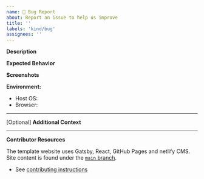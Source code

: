 ```yaml
---
name: 🐛 Bug Report
about: Report an issue to help us improve
title: ''
labels: 'kind/bug'
assignees: ''
---
```

**Description**
<!-- A brief description of the issue. -->

**Expected Behavior**
<!-- A brief description of what you expected to happen. -->

**Screenshots**
<!-- Add screenshots, if applicable, to help explain your problem. -->

**Environment:**
- Host OS: 
- Browser: 

---


[Optional] **Additional Context**
<!-- Add any other context about the problem here. -->

---
**Contributor Resources**

The template website uses Gatsby, React, GitHub Pages and netlify CMS. Site content is found under the [`main` branch](https://github.com/Limbo-Hacks/Hackathon-website-template).
- See [contributing instructions](https://github.com/Limbo-Hacks/Hackathon-website-template/blob/version3-starter/CONTRIBUITING.md)
